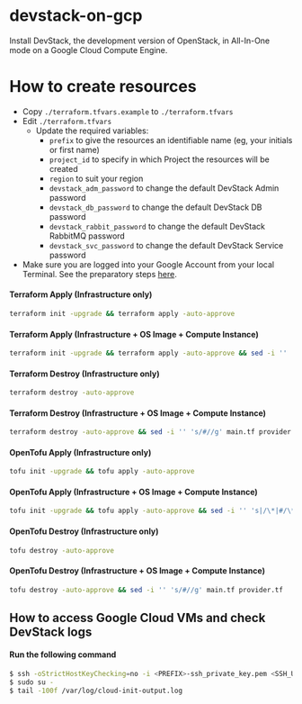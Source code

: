 # devstack-on-gcp

Install DevStack, the development version of OpenStack, in All-In-One mode on a Google Cloud Compute Engine.

# How to create resources

- Copy `./terraform.tfvars.example` to `./terraform.tfvars`
- Edit `./terraform.tfvars`
  - Update the required variables:
    -  `prefix` to give the resources an identifiable name (eg, your initials or first name)
    -  `project_id` to specify in which Project the resources will be created
    -  `region` to suit your region
    -  `devstack_adm_password` to change the default DevStack Admin password
    -  `devstack_db_password` to change the default DevStack DB password
    -  `devstack_rabbit_password` to change the default DevStack RabbitMQ password
    -  `devstack_svc_password` to change the default DevStack Service password
- Make sure you are logged into your Google Account from your local Terminal. See the preparatory steps [here](./gcloud.md).

#### Terraform Apply (Infrastructure only)
```bash
terraform init -upgrade && terraform apply -auto-approve
```

#### Terraform Apply (Infrastructure + OS Image + Compute Instance)
```bash
terraform init -upgrade && terraform apply -auto-approve && sed -i '' 's|/\*|#/\*|g; s|\*/|#\*/|g' main.tf provider.tf && terraform init -upgrade && terraform apply -auto-approve
```

#### Terraform Destroy (Infrastructure only)
```bash
terraform destroy -auto-approve
```

#### Terraform Destroy (Infrastructure + OS Image + Compute Instance)
```bash
terraform destroy -auto-approve && sed -i '' 's/#//g' main.tf provider.tf
```

#### OpenTofu Apply (Infrastructure only)
```bash
tofu init -upgrade && tofu apply -auto-approve
```

#### OpenTofu Apply (Infrastructure + OS Image + Compute Instance)
```bash
tofu init -upgrade && tofu apply -auto-approve && sed -i '' 's|/\*|#/\*|g; s|\*/|#\*/|g' main.tf provider.tf && tofu init -upgrade && tofu apply -auto-approve
```

#### OpenTofu Destroy (Infrastructure only)
```bash
tofu destroy -auto-approve
```

#### OpenTofu Destroy (Infrastructure + OS Image + Compute Instance)
```bash
tofu destroy -auto-approve && sed -i '' 's/#//g' main.tf provider.tf
```

## How to access Google Cloud VMs and check DevStack logs

#### Run the following command

```bash
$ ssh -oStrictHostKeyChecking=no -i <PREFIX>-ssh_private_key.pem <SSH_USERNAME>@<PUBLIC_IPV4>
$ sudo su -
$ tail -100f /var/log/cloud-init-output.log
```
